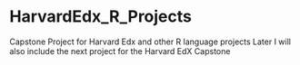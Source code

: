 # HarvardEdx_R_Projects
Capstone Project for Harvard Edx and other R language projects 
Later I will also include the next project for the Harvard EdX Capstone
